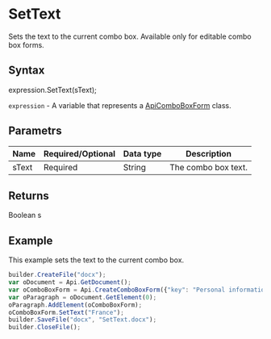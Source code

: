 # SetText

Sets the text to the current combo box. Available only for editable combo box forms.

## Syntax

expression.SetText(sText);

`expression` - A variable that represents a [ApiComboBoxForm](../ApiComboBoxForm.md) class.

## Parametrs

| **Name** | **Required/Optional** | **Data type** | **Description** |
| ------------- | ------------- | ------------- | ------------- |
| sText | Required | String | The combo box text. |

## Returns

Boolean
s
## Example

This example sets the text to the current combo box.

```javascript
builder.CreateFile("docx");
var oDocument = Api.GetDocument();
var oComboBoxForm = Api.CreateComboBoxForm({"key": "Personal information", "tip": "Choose your country", "required": true, "placeholder": "Country", "editable": true, "autoFit": false, "items": ["Latvia", "USA", "UK"]});
var oParagraph = oDocument.GetElement(0);
oParagraph.AddElement(oComboBoxForm);
oComboBoxForm.SetText("France");
builder.SaveFile("docx", "SetText.docx");
builder.CloseFile();
```